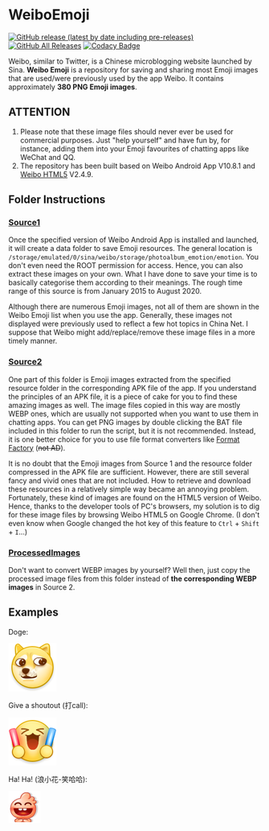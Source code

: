 # WeiboEmoji

[![GitHub release (latest by date including pre-releases)](https://img.shields.io/github/v/release/ArvinZJC/WeiboEmoji?include_prereleases)](https://github.com/ArvinZJC/WeiboEmoji/releases)
[![GitHub All Releases](https://img.shields.io/github/downloads/ArvinZJC/WeiboEmoji/total)](https://github.com/ArvinZJC/WeiboEmoji/releases)
[![Codacy Badge](https://app.codacy.com/project/badge/Grade/cca9e2bdabef4138a1dddb7b09a82e0c)](https://www.codacy.com/manual/ArvinZJC/WeiboEmoji?utm_source=github.com&amp;utm_medium=referral&amp;utm_content=ArvinZJC/WeiboEmoji&amp;utm_campaign=Badge_Grade)

Weibo, similar to Twitter, is a Chinese microblogging website launched by Sina. **Weibo Emoji** is a repository for saving and sharing most Emoji images that are used/were previously used by the app Weibo. It contains approximately **380 PNG Emoji images**.

## ATTENTION

1. Please note that these image files should never ever be used for commercial purposes. Just "help yourself" and have fun by, for instance, adding them into your Emoji favourites of chatting apps like WeChat and QQ.
2. The repository has been built based on Weibo Android App V10.8.1 and [Weibo HTML5](https://m.weibo.cn/) V2.4.9.

## Folder Instructions

### [Source1](https://github.com/ArvinZJC/WeiboEmoji/tree/master/Source1)

Once the specified version of Weibo Android App is installed and launched, it will create a data folder to save Emoji resources. The general location is `/storage/emulated/0/sina/weibo/storage/photoalbum_emotion/emotion`. You don't even need the ROOT permission for access. Hence, you can also extract these images on your own. What I have done to save your time is to basically categorise them according to their meanings. The rough time range of this source is from January 2015 to August 2020.

Although there are numerous Emoji images, not all of them are shown in the Weibo Emoji list when you use the app. Generally, these images not displayed were previously used to reflect a few hot topics in China Net. I suppose that Weibo might add/replace/remove these image files in a more timely manner.

### [Source2](https://github.com/ArvinZJC/WeiboEmoji/tree/master/Source2)

One part of this folder is Emoji images extracted from the specified resource folder in the corresponding APK file of the app. If you understand the principles of an APK file, it is a piece of cake for you to find these amazing images as well. The image files copied in this way are mostly WEBP ones, which are usually not supported when you want to use them in chatting apps. You can get PNG images by double clicking the BAT file included in this folder to run the script, but it is not recommended. Instead, it is one better choice for you to use file format converters like [Format Factory](http://www.pcgeshi.com/) (~~not AD~~).

It is no doubt that the Emoji images from Source 1 and the resource folder compressed in the APK file are sufficient. However, there are still several fancy and vivid ones that are not included. How to retrieve and download these resources in a relatively simple way became an annoying problem. Fortunately, these kind of images are found on the HTML5 version of Weibo. Hence, thanks to the developer tools of PC's browsers, my solution is to dig for these image files by browsing Weibo HTML5 on Google Chrome. (I don't even know when Google changed the hot key of this feature to `Ctrl` + `Shift` + `I`...)

### [ProcessedImages](https://github.com/ArvinZJC/WeiboEmoji/tree/master/ProcessedImages)

Don't want to convert WEBP images by yourself? Well then, just copy the processed image files from this folder instead of **the corresponding WEBP images** in Source 2.

## Examples

Doge:

![2018_doge_mobile.png](./Source1/微博“黄脸”/2018_doge_mobile.png)

Give a shoutout (打call):

![moren_dacall_mobile.png](./Source1/微博“黄脸”/moren_dacall_mobile.png)

Ha! Ha! (浪小花-笑哈哈):

![201810_xiaohaha_mobile.png](./Source1/浪小花/201810_xiaohaha_mobile.png)
